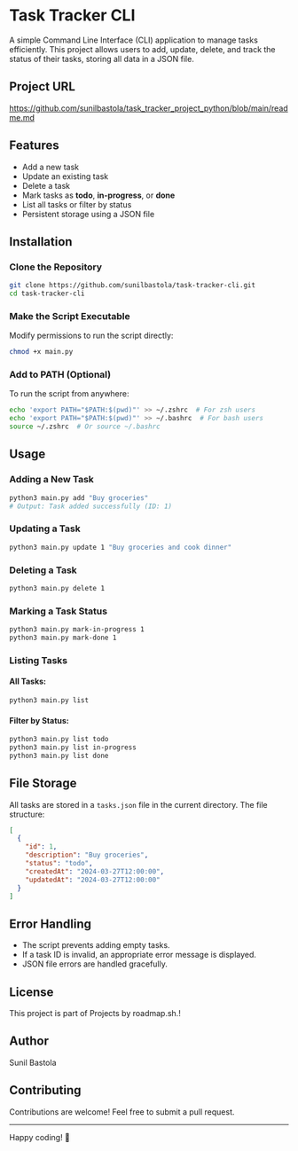 # Task Tracker CLI

A simple Command Line Interface (CLI) application to manage tasks efficiently. This project allows users to add, update, delete, and track the status of their tasks, storing all data in a JSON file.

## Project URL
https://github.com/sunilbastola/task_tracker_project_python/blob/main/readme.md

## Features
- Add a new task
- Update an existing task
- Delete a task
- Mark tasks as **todo**, **in-progress**, or **done**
- List all tasks or filter by status
- Persistent storage using a JSON file

## Installation
### Clone the Repository
```sh
git clone https://github.com/sunilbastola/task-tracker-cli.git
cd task-tracker-cli
```

### Make the Script Executable
Modify permissions to run the script directly:
```sh
chmod +x main.py
```

### Add to PATH (Optional)
To run the script from anywhere:
```sh
echo 'export PATH="$PATH:$(pwd)"' >> ~/.zshrc  # For zsh users
echo 'export PATH="$PATH:$(pwd)"' >> ~/.bashrc  # For bash users
source ~/.zshrc  # Or source ~/.bashrc
```

## Usage
### Adding a New Task
```sh
python3 main.py add "Buy groceries"
# Output: Task added successfully (ID: 1)
```

### Updating a Task
```sh
python3 main.py update 1 "Buy groceries and cook dinner"
```

### Deleting a Task
```sh
python3 main.py delete 1
```

### Marking a Task Status
```sh
python3 main.py mark-in-progress 1
python3 main.py mark-done 1
```

### Listing Tasks
#### All Tasks:
```sh
python3 main.py list
```
#### Filter by Status:
```sh
python3 main.py list todo
python3 main.py list in-progress
python3 main.py list done
```

## File Storage
All tasks are stored in a `tasks.json` file in the current directory. The file structure:
```json
[
  {
    "id": 1,
    "description": "Buy groceries",
    "status": "todo",
    "createdAt": "2024-03-27T12:00:00",
    "updatedAt": "2024-03-27T12:00:00"
  }
]
```

## Error Handling
- The script prevents adding empty tasks.
- If a task ID is invalid, an appropriate error message is displayed.
- JSON file errors are handled gracefully.

## License
This project is part of Projects by roadmap.sh.!

## Author
Sunil Bastola

## Contributing
Contributions are welcome! Feel free to submit a pull request.

---

Happy coding! 🚀

